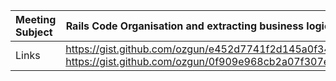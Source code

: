 
| Meeting Subject | Rails Code Organisation and extracting business logic |
|:----------------|-------------------------------------------------------|
| Links           | https://gist.github.com/ozgun/e452d7741f2d145a0f34 https://gist.github.com/ozgun/0f909e968cb2a07f307e |
